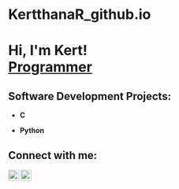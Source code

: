 # KertthanaR_github.io
<h1>Hi, I'm Kert! <br/><a href="https://github.com/KerttahanaR">Programmer</a></h1>
                                                                                 
<h2> Software Development Projects:</h2>

- <b>C </b>
 
  
- <b>Python</b>


<h2>  Connect with me:</h2>


[<img align="left" alt="kertthanarajesh | LinkedIn" width="22px" src="https://cdn.jsdelivr.net/npm/simple-icons@v3/icons/linkedin.svg" />][linkedin]
[<img align="left" alt="kertthana | Instagram" width="22px" src="https://cdn.jsdelivr.net/npm/simple-icons@v3/icons/instagram.svg" />][instagram]


[instagram]: https://www.instagram.com/kertthana/
[linkedin]: https://linkedin.com/in/KertthanaRajesh
